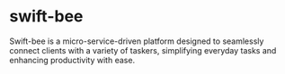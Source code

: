 # swift-bee
Swift-bee is a micro-service-driven platform designed to seamlessly connect clients with a variety of taskers, simplifying everyday tasks and enhancing productivity with ease.
